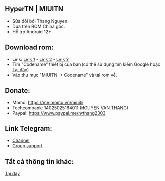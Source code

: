## HyperTN | MIUITN
- Sửa đổi bởi Thang Nguyen.
- Dựa trên ROM China gốc.
- Hỗ trợ Android 12+

## Download rom:
- Link: [Link 1](https://miuitn.vercel.app) - [Link 2](https://xiaomitn.vercel.app/) - [Link 3](https://xiaomitn.pages.dev)
- Tìm "Codename" thiết bị của bạn (có thể sử dụng tìm kiếm Google hoặc [Tại đây](https://xiaomiui.net/all-xiaomi-codenames-5137))
- Vào thư mục "MIUITN -> Codename" và tải rom về.

## Donate:
- Momo: https://me.momo.vn/miuitn
- Techcombank: 14025025164011 (NGUYEN VAN THANG)
- Paypal: https://www.paypal.me/nvthang2303

## Link Telegram: 
- [Channel](http://t.me/MiuiTNChannel)
- [Group support](http://t.me/MiuiTNGroup)

## Tất cả thông tin khác:
[Tại đây](https://github.com/nvthang2303/HyperTN/tree/main/Information_VIE) 
